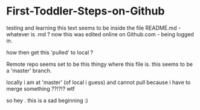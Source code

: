 # First-Toddler-Steps-on-Github
testing and learning
this text seems to be inside the file README.md  - whatever is .md ?
now this was edited online on Github.com - being logged in.

how then get this 'pulled' to local ?

Remote repo seems set to be this thingy where this file is.
this seems to be a 'master' branch.

locally i am at 'master' (of local i guess) and cannot pull because i have to merge something ??!?!? wtf

so hey  . this is a sad beginning :)
